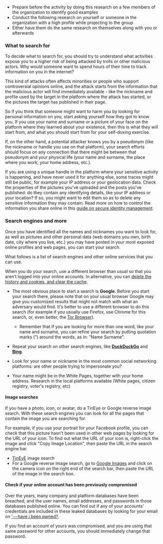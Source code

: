 
 * Prepare before the activity by doing this research on a few members of the organization to identify good examples
 * Conduct the following research on yourself or someone in the organization with a high profile while projecting to the group
 * Either have them do the same research on themselves along with you or afterwards

### What to search for

To decide what to search for, you should try to understand what activities expose you to a higher risk of being attacked by trolls or other malicious actors. Why would someone want to spend hours of their time to track information on you in the internet?

This kind of attacks often affects minorities or people who support controversial opinions online, and the attack starts from the information that the malicious actor will find immediately available - like the nickname and profile used by the target in the platform where the attack has started, or the pictures the target has published in their page.

So if you think that someone might want to harm you by looking for personal information on you, start asking yourself how they got to know you. If you use your name and surname or a picture of your face on the platform where they learned about your existence, then this is what they will start from, and what you should start from for your self-doxing exercise.

If, on the other hand, a potential attacker knows you by a pseudonym (like the nickname or handle you use on that platform), your search efforts should focus on any connection that there might be between that pseudonym and your physical life (your name and surname, the place where you work, your home address, etc.).

If you are using a unique handle in the platform where your sensitive activity is happening, and have never used it for anything else, some traces might still be public, for example your IP address or your geolocation data. Check the properties of the pictures you've uploaded and the posts you've published: do they contain any identifying details, like your IP address or your location? If so, you might want to edit them so as to delete any sensitive information they may contain. Read more on how to control the information you share online in this [guide on secure identity management](https://gendersec.tacticaltech.org/wiki/index.php/Step_1#Control_the_content_and_metadata_you_share).


### Search engines and more

Once you have identified all the names and nicknames you want to look for, as well as pictures and other personal data (web domains you own, birth date, city where you live, etc.) you may have posted in your most exposed online profiles and web pages, you can start your search.

What follows is a list of search engines and other online services that you can use.

When you do your search, use a different browser than usual so that you aren’t logged into your online accounts. In alternative, you can [delete the history and cookies, and clear the cache](https://datadetox.myshadow.org/detox/day1/1-make-a-fresh-start).

- The most obvious place to start a search is **Google**. Before you start your search there, please note that on your usual browser Google may give you customized results that might not match with what an adversary would find. It's better to use a different browser to do this search (for example if you usually use Firefox, use Chrome for this search, or, even better, the [Tor Browser](https://www.torproject.org/)).
    - Remember that if you are looking for more than one word, like your name and surname, you can refine your search by putting quotation marks (") around the words, as in: "Name Surname".

- Repeat your search on other search engines, like **[DuckDuckGo](https://duckduckgo.com/)** and **[Bing](https://www.bing.com/)**.

- Look for your name or nickname in the most common social networking platforms: are other people trying to impersonate you?

- Your name might be in the White Pages, together with your home address. Research in the local platforms available (White pages, citizen registry, voter's registry, etc)


#### Image searches

If you have a photo, icon, or avatar, do a TinEye or Google reverse image search. With these search engines you can look for all the pages that contain the image you are searching for.

For example, if you use your portrait for your Facebook profile, you can check that this picture hasn't been used in other web pages by looking for the URL of your icon. To find out what the URL of your icon is, right-click the image and click "Copy Image Location", then paste the URL in the search engine bar.

- [TinEyE](https://tineye.com/) image search
- For a Google reverse image search, go to [Google Images](https://tineye.com/) and click on the camera icon on the right end of the search bar, then paste the URL of the image in the search box.

#### Check if your online account has been previously compromised

Over the years, many company and platform databases have been breached, and the user names, email addresses, and passwords in those databases published online. You can find out if any of your accounts' credentials are included in these leaked databases by looking for your email on [';--have i been pwned?](https://haveibeenpwned.com/).

If you find an account of yours was compromised, and you are using that same password for other accounts, you should immediately change that password. 


